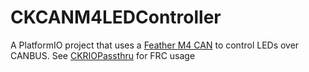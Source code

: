 # CKCANM4LEDController

A PlatformIO project that uses a [Feather M4 CAN](https://www.adafruit.com/product/4759) to control LEDs over CANBUS. See [CKRIOPassthru](https://github.com/frcteam195/CKRIOPassthru) for FRC usage

